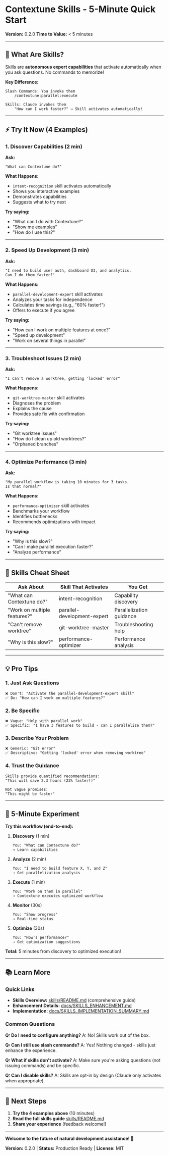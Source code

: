 # Contextune Skills - 5-Minute Quick Start

**Version:** 0.2.0
**Time to Value:** < 5 minutes

---

## 🚀 What Are Skills?

Skills are **autonomous expert capabilities** that activate automatically when you ask questions. No commands to memorize!

**Key Difference:**
```
Slash Commands: You invoke them
    /contextune:parallel:execute

Skills: Claude invokes them
    "How can I work faster?" → Skill activates automatically!
```

---

## ⚡ Try It Now (4 Examples)

### 1. Discover Capabilities (2 min)

**Ask:**
```
"What can Contextune do?"
```

**What Happens:**
- `intent-recognition` skill activates automatically
- Shows you interactive examples
- Demonstrates capabilities
- Suggests what to try next

**Try saying:**
- "What can I do with Contextune?"
- "Show me examples"
- "How do I use this?"

---

### 2. Speed Up Development (3 min)

**Ask:**
```
"I need to build user auth, dashboard UI, and analytics.
Can I do them faster?"
```

**What Happens:**
- `parallel-development-expert` skill activates
- Analyzes your tasks for independence
- Calculates time savings (e.g., "60% faster!")
- Offers to execute if you agree

**Try saying:**
- "How can I work on multiple features at once?"
- "Speed up development"
- "Work on several things in parallel"

---

### 3. Troubleshoot Issues (2 min)

**Ask:**
```
"I can't remove a worktree, getting 'locked' error"
```

**What Happens:**
- `git-worktree-master` skill activates
- Diagnoses the problem
- Explains the cause
- Provides safe fix with confirmation

**Try saying:**
- "Git worktree issues"
- "How do I clean up old worktrees?"
- "Orphaned branches"

---

### 4. Optimize Performance (3 min)

**Ask:**
```
"My parallel workflow is taking 10 minutes for 3 tasks.
Is that normal?"
```

**What Happens:**
- `performance-optimizer` skill activates
- Benchmarks your workflow
- Identifies bottlenecks
- Recommends optimizations with impact

**Try saying:**
- "Why is this slow?"
- "Can I make parallel execution faster?"
- "Analyze performance"

---

## 🎯 Skills Cheat Sheet

| Ask About | Skill That Activates | You Get |
|-----------|---------------------|---------|
| "What can Contextune do?" | intent-recognition | Capability discovery |
| "Work on multiple features?" | parallel-development-expert | Parallelization guidance |
| "Can't remove worktree" | git-worktree-master | Troubleshooting help |
| "Why is this slow?" | performance-optimizer | Performance analysis |

---

## 💡 Pro Tips

### 1. Just Ask Questions

```
❌ Don't: "Activate the parallel-development-expert skill"
✅ Do: "How can I work on multiple features?"
```

### 2. Be Specific

```
❌ Vague: "Help with parallel work"
✅ Specific: "I have 3 features to build - can I parallelize them?"
```

### 3. Describe Your Problem

```
❌ Generic: "Git error"
✅ Descriptive: "Getting 'locked' error when removing worktree"
```

### 4. Trust the Guidance

```
Skills provide quantified recommendations:
"This will save 2.3 hours (23% faster!)"

Not vague promises:
"This might be faster"
```

---

## 🧪 5-Minute Experiment

**Try this workflow (end-to-end):**

1. **Discovery** (1 min)
   ```
   You: "What can Contextune do?"
   → Learn capabilities
   ```

2. **Analyze** (2 min)
   ```
   You: "I need to build feature X, Y, and Z"
   → Get parallelization analysis
   ```

3. **Execute** (1 min)
   ```
   You: "Work on them in parallel"
   → Contextune executes optimized workflow
   ```

4. **Monitor** (30s)
   ```
   You: "Show progress"
   → Real-time status
   ```

5. **Optimize** (30s)
   ```
   You: "How's performance?"
   → Get optimization suggestions
   ```

**Total:** 5 minutes from discovery to optimized execution!

---

## 📚 Learn More

### Quick Links

- **Skills Overview:** [skills/README.md](skills/README.md) (comprehensive guide)
- **Enhancement Details:** [docs/SKILLS_ENHANCEMENT.md](docs/SKILLS_ENHANCEMENT.md)
- **Implementation:** [docs/SKILLS_IMPLEMENTATION_SUMMARY.md](docs/SKILLS_IMPLEMENTATION_SUMMARY.md)

### Common Questions

**Q: Do I need to configure anything?**
A: No! Skills work out of the box.

**Q: Can I still use slash commands?**
A: Yes! Nothing changed - skills just enhance the experience.

**Q: What if skills don't activate?**
A: Make sure you're asking questions (not issuing commands) and be specific.

**Q: Can I disable skills?**
A: Skills are opt-in by design (Claude only activates when appropriate).

---

## 🎉 Next Steps

1. **Try the 4 examples above** (10 minutes)
2. **Read the full skills guide** [skills/README.md](skills/README.md)
3. **Share your experience** (feedback welcome!)

---

**Welcome to the future of natural development assistance! 🚀**

**Version:** 0.2.0 | **Status:** Production Ready | **License:** MIT
